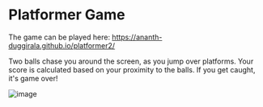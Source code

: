 # Platformer Game
The game can be played here: https://ananth-duggirala.github.io/platformer2/

Two balls chase you around the screen, as you jump over platforms. Your score is calculated based on your proximity to the balls. If you get caught, it's game over!

![image](https://user-images.githubusercontent.com/46839334/190035920-518b80c6-9440-4b19-b48f-415f5019c167.png)

